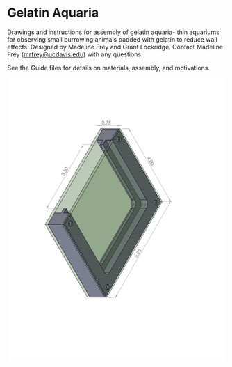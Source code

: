 # Gelatin Aquaria
Drawings and instructions for assembly of gelatin aquaria- thin aquariums for observing small burrowing animals padded with gelatin to reduce wall effects. 
Designed by Madeline Frey and Grant Lockridge. Contact Madeline Frey (mrfrey@ucdavis.edu) with any questions. 

See the Guide files for details on materials, assembly, and motivations.

![Drawing](Drawing_Final.jpg)
